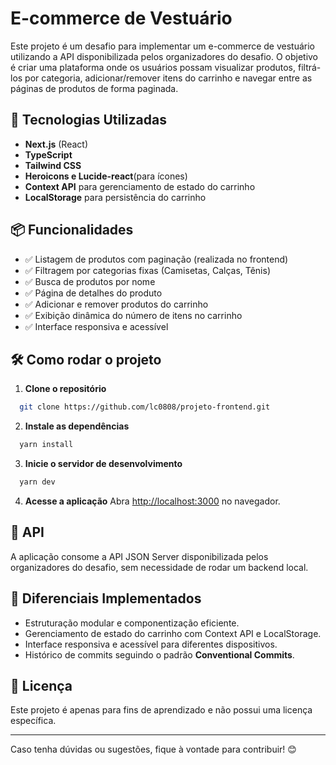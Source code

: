 # E-commerce de Vestuário

Este projeto é um desafio para implementar um e-commerce de vestuário utilizando a API disponibilizada pelos organizadores do desafio. O objetivo é criar uma plataforma onde os usuários possam visualizar produtos, filtrá-los por categoria, adicionar/remover itens do carrinho e navegar entre as páginas de produtos de forma paginada.

## 🚀 Tecnologias Utilizadas

- **Next.js** (React)
- **TypeScript**
- **Tailwind CSS**
- **Heroicons e Lucide-react**(para ícones)
- **Context API** para gerenciamento de estado do carrinho
- **LocalStorage** para persistência do carrinho

## 📦 Funcionalidades

- ✅ Listagem de produtos com paginação (realizada no frontend)
- ✅ Filtragem por categorias fixas (Camisetas, Calças, Tênis)
- ✅ Busca de produtos por nome
- ✅ Página de detalhes do produto
- ✅ Adicionar e remover produtos do carrinho
- ✅ Exibição dinâmica do número de itens no carrinho
- ✅ Interface responsiva e acessível

## 🛠 Como rodar o projeto

1. **Clone o repositório**

```sh
  git clone https://github.com/lc0808/projeto-frontend.git
```

2. **Instale as dependências**

```sh
  yarn install
```

3. **Inicie o servidor de desenvolvimento**

```sh
  yarn dev
```

4. **Acesse a aplicação** Abra [http://localhost:3000](http://localhost:3000) no navegador.

## 🔗 API

A aplicação consome a API JSON Server disponibilizada pelos organizadores do desafio, sem necessidade de rodar um backend local.

## 📌 Diferenciais Implementados

- Estruturação modular e componentização eficiente.
- Gerenciamento de estado do carrinho com Context API e LocalStorage.
- Interface responsiva e acessível para diferentes dispositivos.
- Histórico de commits seguindo o padrão **Conventional Commits**.

## 📜 Licença

Este projeto é apenas para fins de aprendizado e não possui uma licença específica.

---

Caso tenha dúvidas ou sugestões, fique à vontade para contribuir! 😊
